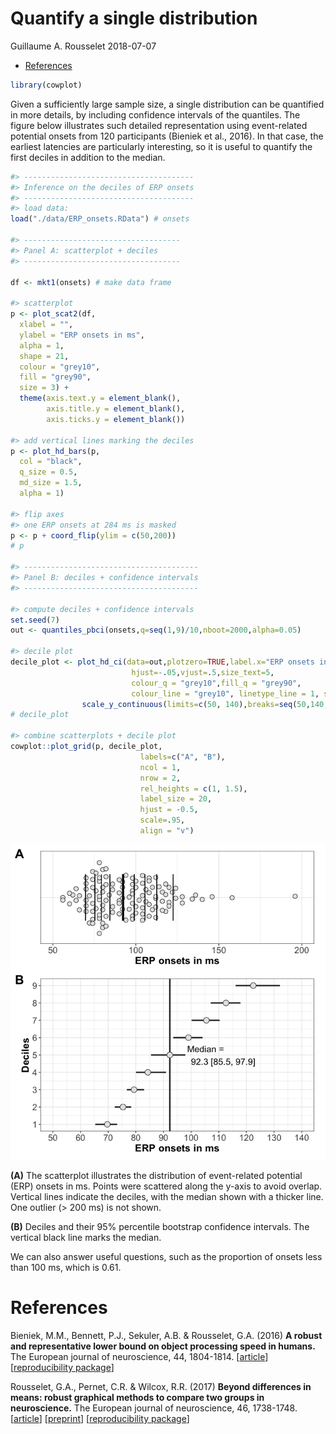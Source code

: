 Quantify a single distribution
================
Guillaume A. Rousselet
2018-07-07

-   [References](#references)

``` r
library(cowplot)
```

Given a sufficiently large sample size, a single distribution can be quantified in more details, by including confidence intervals of the quantiles. The figure below illustrates such detailed representation using event-related potential onsets from 120 participants (Bieniek et al., 2016). In that case, the earliest latencies are particularly interesting, so it is useful to quantify the first deciles in addition to the median.

``` r
#> --------------------------------------
#> Inference on the deciles of ERP onsets
#> --------------------------------------
#> load data:
load("./data/ERP_onsets.RData") # onsets

#> -----------------------------------
#> Panel A: scatterplot + deciles
#> -----------------------------------

df <- mkt1(onsets) # make data frame

#> scatterplot
p <- plot_scat2(df,
  xlabel = "",
  ylabel = "ERP onsets in ms",
  alpha = 1,
  shape = 21,
  colour = "grey10",
  fill = "grey90",
  size = 3) + 
  theme(axis.text.y = element_blank(),
        axis.title.y = element_blank(),
        axis.ticks.y = element_blank())
 
#> add vertical lines marking the deciles
p <- plot_hd_bars(p,
  col = "black",
  q_size = 0.5,
  md_size = 1.5,
  alpha = 1) 

#> flip axes
#> one ERP onsets at 284 ms is masked
p <- p + coord_flip(ylim = c(50,200)) 
# p

#> ---------------------------------------
#> Panel B: deciles + confidence intervals
#> ---------------------------------------

#> compute deciles + confidence intervals
set.seed(7)
out <- quantiles_pbci(onsets,q=seq(1,9)/10,nboot=2000,alpha=0.05)

#> decile plot
decile_plot <- plot_hd_ci(data=out,plotzero=TRUE,label.x="ERP onsets in ms",
                           hjust=-.05,vjust=.5,size_text=5,
                           colour_q = "grey10",fill_q = "grey90",
                           colour_line = "grey10", linetype_line = 1, size_line = 1) +
                scale_y_continuous(limits=c(50, 140),breaks=seq(50,140,10))
# decile_plot

#> combine scatterplots + decile plot
cowplot::plot_grid(p, decile_plot,
                             labels=c("A", "B"),
                             ncol = 1,
                             nrow = 2,
                             rel_heights = c(1, 1.5),
                             label_size = 20,
                             hjust = -0.5,
                             scale=.95,
                             align = "v")
```

![](one_gp_files/figure-markdown_github/unnamed-chunk-3-1.png)

**(A)** The scatterplot illustrates the distribution of event-related potential (ERP) onsets in ms. Points were scattered along the y-axis to avoid overlap. Vertical lines indicate the deciles, with the median shown with a thicker line. One outlier (&gt; 200 ms) is not shown.

**(B)** Deciles and their 95% percentile bootstrap confidence intervals. The vertical black line marks the median.

We can also answer useful questions, such as the proportion of onsets less than 100 ms, which is 0.61.

References
==========

Bieniek, M.M., Bennett, P.J., Sekuler, A.B. & Rousselet, G.A. (2016) **A robust and representative lower bound on object processing speed in humans.** The European journal of neuroscience, 44, 1804-1814. \[[article](https://www.ncbi.nlm.nih.gov/pubmed/26469359)\] \[[reproducibility package](https://figshare.com/articles/Face_noise_ERP_onsets_from_194_recording_sessions/1588513)\]

Rousselet, G.A., Pernet, C.R. & Wilcox, R.R. (2017) **Beyond differences in means: robust graphical methods to compare two groups in neuroscience.** The European journal of neuroscience, 46, 1738-1748. \[[article](https://onlinelibrary.wiley.com/doi/abs/10.1111/ejn.13610)\] \[[preprint](https://www.biorxiv.org/content/early/2017/05/16/121079)\] \[[reproducibility package](https://figshare.com/articles/Modern_graphical_methods_to_compare_two_groups_of_observations/4055970)\]
